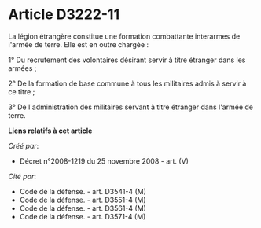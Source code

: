 # Article D3222-11

La légion étrangère constitue une formation combattante interarmes de l'armée de terre. Elle est en outre chargée :

1° Du recrutement des volontaires désirant servir à titre étranger dans les armées ;

2° De la formation de base commune à tous les militaires admis à servir à ce titre ;

3° De l'administration des militaires servant à titre étranger dans l'armée de terre.

**Liens relatifs à cet article**

_Créé par_:

  - Décret n°2008-1219 du 25 novembre 2008 - art. (V)

_Cité par_:

  - Code de la défense. - art. D3541-4 (M)
  - Code de la défense. - art. D3551-4 (M)
  - Code de la défense. - art. D3561-4 (M)
  - Code de la défense. - art. D3571-4 (M)

